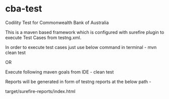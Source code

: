 # cba-test
Codility Test for Commonwealth Bank of Australia

This is a maven based framework which is configured with surefire plugin to execute Test Cases from testng.xml.

In order to execute test cases just use below command in terminal - mvn clean test

OR

Execute following maven goals from IDE - clean test

Reports will be generated in form of testng reports at the below path - 

target/surefire-reports/index.html
